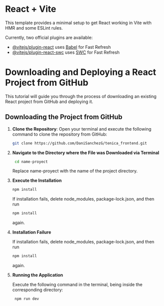# React + Vite

This template provides a minimal setup to get React working in Vite with HMR and some ESLint rules.

Currently, two official plugins are available:

- [@vitejs/plugin-react](https://github.com/vitejs/vite-plugin-react/blob/main/packages/plugin-react/README.md) uses [Babel](https://babeljs.io/) for Fast Refresh
- [@vitejs/plugin-react-swc](https://github.com/vitejs/vite-plugin-react-swc) uses [SWC](https://swc.rs/) for Fast Refresh


# Downloading and Deploying a React Project from GitHub

This tutorial will guide you through the process of downloading an existing React project from GitHub and deploying it.

## Downloading the Project from GitHub

1. **Clone the Repository**: Open your terminal and execute the following command to clone the repository from GitHub:

   ```sh
   git clone https://github.com/DaniSanchezG/tenica_frontend.git

2. **Navigate to the Directory where the File was Downloaded via Terminal**
   ```sh
    cd name-proyect
   ```

    Replace name-proyect with the name of the project directory.
   
4. **Execute the Installation**
   ```sh
   npm install
   ```

   If installation fails, delete node_modules, package-lock.json, and then run
   ```sh
   npm install
   ```
   again.

6. **Installation Failure**
   
    If installation fails, delete node_modules, package-lock.json, and then run
    ```sh
   npm install
    ```
    again.

8. **Running the Application**

    Execute the following command in the terminal, being inside the corresponding directory:
   ```sh
    npm run dev
   ```
